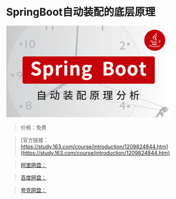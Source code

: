 # SpringBoot自动装配的底层原理

![img](../../../assets/study163/free/12299b8b231f4375a1768e7e7889dad1.jpg)

> 价格：免费

> [官方链接：https://study.163.com/course/introduction/1209824844.htm](https://study.163.com/course/introduction/1209824844.htm)

> [阿里网盘：]()

> [百度网盘：]()

> [夸克网盘：]()
